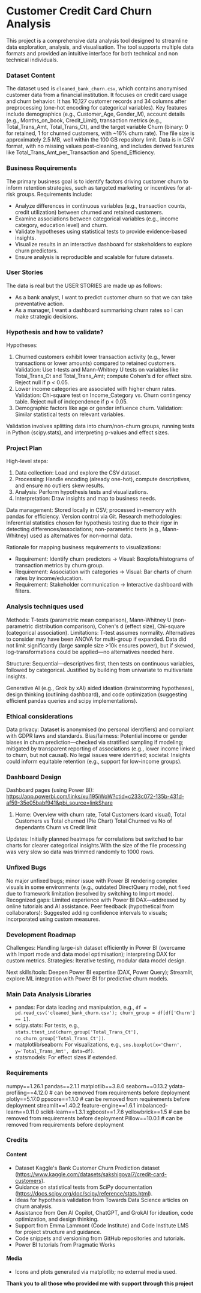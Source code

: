 # Customer Credit Card Churn Analysis

This project is a comprehensive data analysis tool designed to streamline data exploration, analysis, and visualisation. The tool supports multiple data formats and provided an intuitive interface for both technical and non technical individuals.

### Dataset Content
The dataset used is `cleaned_bank_churn.csv`, which contains anonymised customer data from a financial institution. It focuses on credit card usage and churn behavior. It has 10,127 customer records and 34 columns after preprocessing (one-hot encoding for categorical variables). Key features include demographics (e.g., Customer_Age, Gender_M), account details (e.g., Months_on_book, Credit_Limit), transaction metrics (e.g., Total_Trans_Amt, Total_Trans_Ct), and the target variable Churn (binary: 0 for retained, 1 for churned customers, with ~16% churn rate). The file size is approximately 2.5 MB, well within the 100 GB repository limit. Data is in CSV format, with no missing values post-cleaning, and includes derived features like Total_Trans_Amt_per_Transaction and Spend_Efficiency.

### Business Requirements

The primary business goal is to identify factors driving customer churn to inform retention strategies, such as targeted marketing or incentives for at-risk groups. Requirements include:
- Analyze differences in continuous variables (e.g., transaction counts, credit utilization) between churned and retained customers.
- Examine associations between categorical variables (e.g., income category, education level) and churn.
- Validate hypotheses using statistical tests to provide evidence-based insights.
- Visualize results in an interactive dashboard for stakeholders to explore churn predictors.
- Ensure analysis is reproducible and scalable for future datasets.

### User Stories

The data is real but the USER STORIES are made up as follows:
- As a bank analyst, I want to predict customer churn so that we can take preventative action.
- As a manager, I want a dashboard summarising churn rates so I can make strategic decisions.

### Hypothesis and how to validate?
Hypotheses:
1. Churned customers exhibit lower transaction activity (e.g., fewer transactions or lower amounts) compared to retained customers. Validation: Use t-tests and Mann-Whitney U tests on variables like Total_Trans_Ct and Total_Trans_Amt; compute Cohen's d for effect size. Reject null if p < 0.05.
2. Lower income categories are associated with higher churn rates. Validation: Chi-square test on Income_Category vs. Churn contingency table. Reject null of independence if p < 0.05.
3. Demographic factors like age or gender influence churn. Validation: Similar statistical tests on relevant variables.

Validation involves splitting data into churn/non-churn groups, running tests in Python (scipy.stats), and interpreting p-values and effect sizes.

### Project Plan
High-level steps:
1. Data collection: Load and explore the CSV dataset.
2. Processing: Handle encoding (already one-hot), compute descriptives, and ensure no outliers skew results.
3. Analysis: Perform hypothesis tests and visualizations.
4. Interpretation: Draw insights and map to business needs.

Data management: Stored locally in CSV; processed in-memory with pandas for efficiency. Version control via Git. Research methodologies: Inferential statistics chosen for hypothesis testing due to their rigor in detecting differences/associations; non-parametric tests (e.g., Mann-Whitney) used as alternatives for non-normal data.

Rationale for mapping business requirements to visualizations:
- Requirement: Identify churn predictors → Visual: Boxplots/histograms of transaction metrics by churn group.
- Requirement: Association with categories → Visual: Bar charts of churn rates by income/education.
- Requirement: Stakeholder communication → Interactive dashboard with filters.

### Analysis techniques used
Methods: T-tests (parametric mean comparison), Mann-Whitney U (non-parametric distribution comparison), Cohen's d (effect size), Chi-square (categorical association). Limitations: T-test assumes normality. Alternatives to consider may have been ANOVA for multi-group if expanded. Data did not limit significantly (large sample size >10k ensures power), but if skewed, log-transformations could be applied—no alternatives needed here.

Structure: Sequential—descriptives first, then tests on continuous variables, followed by categorical. Justified by building from univariate to multivariate insights.

Generative AI (e.g., Grok by xAI) aided ideation (brainstorming hypotheses), design thinking (outlining dashboard), and code optimization (suggesting efficient pandas queries and scipy implementations).

### Ethical considerations
Data privacy: Dataset is anonymised (no personal identifiers) and compliant with GDPR laws and standards. Bias/fairness: Potential income or gender biases in churn prediction—checked via stratified sampling if modeling; mitigated by transparent reporting of associations (e.g., lower income linked to churn, but not causal). No legal issues were identified; societal: Insights could inform equitable retention (e.g., support for low-income groups). 

### Dashboard Design
Dashboard pages (using Power BI): https://app.powerbi.com/links/xui195iWqW?ctid=c233c072-135b-431d-af59-35e05babf941&pbi_source=linkShare
1. Home: Overview with churn rate, Total Customers (card visual), Total Customers vs Total churned (Pie Chart) Total Churned vs No of dependants Churn vs Credit limit

Updates: Initially planned heatmaps for correlations but switched to bar charts for clearer categorical insights.With the size of the file processing was very slow so data was trimmed randomly to 1000 rows.


### Unfixed Bugs
No major unfixed bugs; minor issue with Power BI rendering complex visuals in some environments (e.g., outdated DirectQuery mode), not fixed due to framework limitation (resolved by switching to Import mode). Recognized gaps: Limited experience with Power BI DAX—addressed by online tutorials and AI assistance. Peer feedback (hypothetical from collaborators): Suggested adding confidence intervals to visuals; incorporated using custom measures.

### Development Roadmap
Challenges: Handling large-ish dataset efficiently in Power BI (overcame with Import mode and data model optimisation); interpreting DAX for custom metrics. Strategies: Iterative testing, modular data model design.

Next skills/tools: Deepen Power BI expertise (DAX, Power Query); Streamlit, explore ML integration with Power BI for predictive churn models.

### Main Data Analysis Libraries
- pandas: For data loading and manipulation, e.g., `df = pd.read_csv('cleaned_bank_churn.csv'); churn_group = df[df['Churn'] == 1]`.
- scipy.stats: For tests, e.g., `stats.ttest_ind(churn_group['Total_Trans_Ct'], no_churn_group['Total_Trans_Ct'])`.
- matplotlib/seaborn: For visualizations, e.g., `sns.boxplot(x='Churn', y='Total_Trans_Amt', data=df)`.
- statsmodels: For effect sizes if extended.

### Requirements
numpy==1.26.1
pandas==2.1.1
matplotlib==3.8.0
seaborn==0.13.2
ydata-profiling==4.12.0 # can be removed from requirements before deployment
plotly==5.17.0
ppscore==1.1.0 # can be removed from requirements before deployment
streamlit==1.40.2
feature-engine==1.6.1
imbalanced-learn==0.11.0
scikit-learn==1.3.1
xgboost==1.7.6
yellowbrick==1.5 # can be removed from requirements before deployment
Pillow==10.0.1 # can be removed from requirements before deployment

### Credits

#### Content
- Dataset  Kaggle's Bank Customer Churn Prediction dataset (https://www.kaggle.com/datasets/sakshigoyal7/credit-card-customers).
- Guidance on statistical tests from SciPy documentation (https://docs.scipy.org/doc/scipy/reference/stats.html).
- Ideas for hypothesis validation from Towards Data Science articles on churn analysis.
- Assistance from Gen AI Copilot, ChatGPT, and GrokAI for ideation, code optimization, and design thinking.
- Support from Emma Lammont (Code Institute) and Code Institute LMS for project structure and guidance.
- Code snippets and versioning from GitHub repositories and tutorials.
- Power BI tutorials from Pragmatic Works

#### Media
- Icons and plots generated via matplotlib; no external media used.

****Thank you to all those who provided me with support through this project****